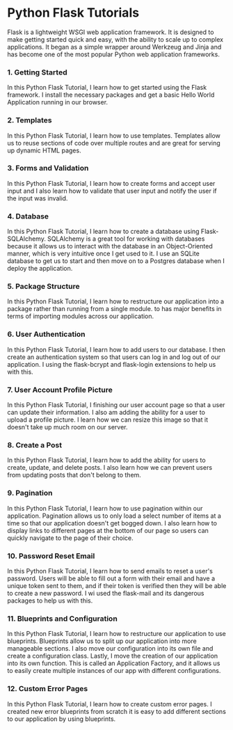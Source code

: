 # Python Flask Tutorials
Flask is a lightweight WSGI web application framework. It is designed to make getting started quick and easy, with the ability to scale up to complex applications. It began as a simple wrapper around Werkzeug and Jinja and has become one of the most popular Python web application frameworks.

### 1. Getting Started
In this Python Flask Tutorial, I learn how to get started using the Flask framework. I install the necessary packages and get a basic Hello World Application running in our browser.

### 2. Templates
In this Python Flask Tutorial, I learn how to use templates. Templates allow us to reuse sections of code over multiple routes and are great for serving up dynamic HTML pages.

### 3. Forms and Validation 
In this Python Flask Tutorial, I learn how to create forms and accept user input and I also learn how to validate that user input and notify the user if the input was invalid.

### 4. Database 
In this Python Flask Tutorial, I learn how to create a database using Flask-SQLAlchemy. SQLAlchemy is a great tool for working with databases because it allows us to interact with the database in an Object-Oriented manner, which is very intuitive once I get used to it. I use an SQLite database to get us to start and then move on to a Postgres database when I deploy the application.

### 5. Package Structure 
In this Python Flask Tutorial, I learn how to restructure our application into a package rather than running from a single module. to has major benefits in terms of importing modules across our application.

### 6. User Authentication 
In this Python Flask Tutorial, I learn how to add users to our database. I then create an authentication system so that users can log in and log out of our application. I using the flask-bcrypt and flask-login extensions to help us with this.

### 7. User Account Profile Picture
In this Python Flask Tutorial, I finishing our user account page so that a user can update their information. I also am adding the ability for a user to upload a profile picture. I learn how we can resize this image so that it doesn't take up much room on our server.

### 8. Create a Post
In this Python Flask Tutorial, I learn how to add the ability for users to create, update, and delete posts. I also learn how we can prevent users from updating posts that don't belong to them.

### 9. Pagination
In this Python Flask Tutorial, I learn how to use pagination within our application. Pagination allows us to only load a select number of items at a time so that our application doesn't get bogged down. I also learn how to display links to different pages at the bottom of our page so users can quickly navigate to the page of their choice.

### 10. Password Reset Email
In this Python Flask Tutorial, I learn how to send emails to reset a user's password. Users will be able to fill out a form with their email and have a unique token sent to them, and if their token is verified then they will be able to create a new password. I wi used the flask-mail and its dangerous packages to help us with this.

### 11. Blueprints and Configuration
In this Python Flask Tutorial, I learn how to restructure our application to use blueprints. Blueprints allow us to split up our application into more manageable sections. I also move our configuration into its own file and create a configuration class. Lastly, I move the creation of our application into its own function. This is called an Application Factory, and it allows us to easily create multiple instances of our app with different configurations.

### 12. Custom Error Pages
In this Python Flask Tutorial, I learn how to create custom error pages. I created new error blueprints from scratch it is easy to add different sections to our application by using blueprints.

